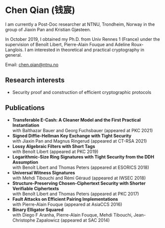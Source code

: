 # Chen Qian (钱宸)

I am currently a Post-Doc researcher at NTNU, Trondheim, Norway in the group of Jiaxin Pan and Kristian Gjøsteen.

In October 2019, I obtained my Ph.D. from Univ Rennes 1 (France) under the supervision of Benoît Libert, Pierre-Alain Fouque and Adeline Roux-Langlois. I am interested in theoretical and practical cryptography in general.

Email: chen.qian@ntnu.no

## Research interests

- Security proof and construction of efficient cryptographic protocols

## Publications

- **Transferable E-Cash: A Cleaner Model and the First Practical Instantiation** \
  with Balthazar Bauer and  Georg Fuchsbauer (appeared at PKC 2021)
- **Signed Diffie-Hellman Key Exchange with Tight Security**  \
  with Jiaxin Pan and Magnus Ringerud (appeared at CT-RSA 2021)
- **Lossy Algebraic Filters with Short Tags**  \
  with Benoît Libert (appeared at PKC 2019)
- **Logarithmic-Size Ring Signatures with Tight Security from the DDH Assumption**  \
  with Benoît Libert and Thomas Peters (appeared at ESORICS 2018)
- **Universal Witness Signatures**  \
  with Mehdi Tibouchi and Rémi Géraud (appeared at IWSEC 2018)
- **Structure-Preserving Chosen-Ciphertext Security with Shorter Verifiable Ciphertexts**  \
  with Benoît Libert and Thomas Peters (appeared at PKC 2017)
- **Fault Attacks on Efficient Pairing Implementations**  \
  with Pierre-Alain Fouque (appeared at AsiaCCS 2016)
- **Binary Elligator Squared**  \
  with Diego F Aranha, Pierre-Alain Fouque, Mehdi Tibouchi, Jean-Christophe Zapalowicz (appeared at SAC 2014)

